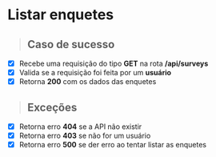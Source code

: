 # Listar enquetes

> ## Caso de sucesso

- [x] Recebe uma requisição do tipo **GET** na rota **/api/surveys**
- [x] Valida se a requisição foi feita por um **usuário**
- [x] Retorna **200** com os dados das enquetes

> ## Exceções

- [x] Retorna erro **404** se a API não existir
- [x] Retorna erro **403** se não for um usuário
- [x] Retorna erro **500** se der erro ao tentar listar as enquetes
